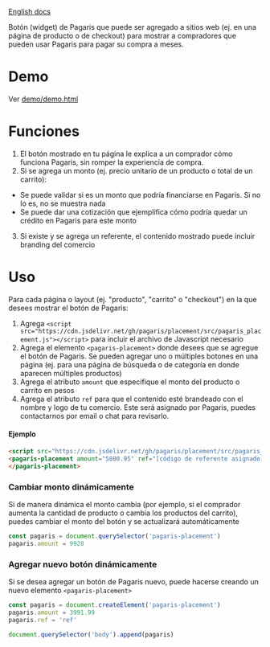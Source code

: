 [English docs](README.en.md)

Botón (widget) de Pagaris que puede ser agregado a sitios web (ej. en una página de producto o de checkout) para mostrar a compradores que pueden usar Pagaris para pagar su compra a meses.

# Demo

Ver [demo/demo.html](demo/demo.html)

# Funciones

1. El botón mostrado en tu página le explica a un comprador cómo funciona Pagaris, sin romper la experiencia de compra.
2. Si se agrega un monto (ej. precio unitario de un producto o total de un carrito):
  - Se puede validar si es un monto que podría financiarse en Pagaris. Si no lo es, no se muestra nada
  - Se puede dar una cotización que ejemplifica cómo podría quedar un crédito en Pagaris para este monto
3. Si existe y se agrega un referente, el contenido mostrado puede incluir branding del comercio

# Uso

Para cada página o layout (ej. "producto", "carrito" o "checkout") en la que desees mostrar el botón de Pagaris:

1. Agrega `<script src="https://cdn.jsdelivr.net/gh/pagaris/placement/src/pagaris_placement.js"></script>` para incluir el archivo de Javascript necesario
2. Agrega el elemento `<pagaris-placement>` donde desees que se agregue el botón de Pagaris. Se pueden agregar uno o múltiples botones en una página (ej. para una página de búsqueda o de categoría en donde aparecen múltiples productos)
3. Agrega el atributo `amount` que especifique el monto del producto o carrito en pesos
4. Agrega el atributo `ref` para que el contenido esté brandeado con el nombre y logo de tu comercio. Este será asignado por Pagaris, puedes contactarnos por email o chat para revisarlo.

#### Ejemplo

```html
<script src="https://cdn.jsdelivr.net/gh/pagaris/placement/src/pagaris_placement.js" defer></script>
<pagaris-placement amount="5800.95" ref="[código de referente asignado]">
</pagaris-placement>
```

### Cambiar monto dinámicamente

Si de manera dinámica el monto cambia (por ejemplo, si el comprador aumenta la cantidad de producto o cambia los productos del carrito), puedes cambiar el monto del botón y se actualizará automáticamente

```js
const pagaris = document.querySelector('pagaris-placement')
pagaris.amount = 9928
```

### Agregar nuevo botón dinámicamente

Si se desea agregar un botón de Pagaris nuevo, puede hacerse creando un nuevo elemento `<pagaris-placement>`

```js
const pagaris = document.createElement('pagaris-placement')
pagaris.amount = 3991.99
pagaris.ref = 'ref'

document.querySelector('body').append(pagaris)
```
